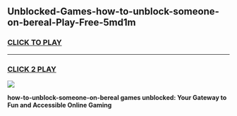 
## Unblocked-Games-how-to-unblock-someone-on-bereal-Play-Free-5md1m
<h3>
<a href="https://premium76.site?title=how-to-unblock-someone-on-bereal&ref=21A">CLICK TO PLAY</a></h3>
<hr>

<h3>
<a href="https://premium76.site?title=how-to-unblock-someone-on-bereal&ref=21A">CLICK 2 PLAY</a>
  
</h3>

<a href="https://premium76.site?title=how-to-unblock-someone-on-bereal&ref=21A"><img src="https://clearcache.store/games.png"></a>


**how-to-unblock-someone-on-bereal games unblocked: Your Gateway to Fun and Accessible Online Gaming**
